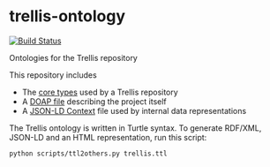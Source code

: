 # trellis-ontology

[![Build Status](https://travis-ci.com/trellis-ldp/trellis-ontology.png?branch=master)](https://travis-ci.com/trellis-ldp/trellis-ontology)

Ontologies for the Trellis repository

This repository includes
  * The [core types](trellis.ttl) used by a Trellis repository
  * A [DOAP file](doap.ttl) describing the project itself
  * A [JSON-LD Context](trellisresource.jsonld) file used by internal data representations

The Trellis ontology is written in Turtle syntax. To generate RDF/XML, JSON-LD and an HTML
representation, run this script:

    python scripts/ttl2others.py trellis.ttl

